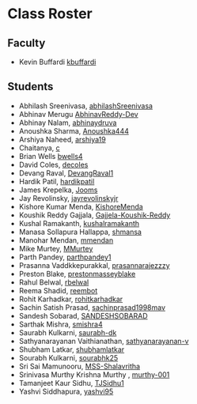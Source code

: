 # Class Roster

## Faculty

- Kevin Buffardi [kbuffardi](https://github.com/kbuffardi)

## Students
- Abhilash Sreenivasa, [abhilashSreenivasa](https://github.com/abhilashSreenivasa) 
- Abhinav Merugu [AbhinavReddy-Dev](https://github.com/AbhinavReddy-Dev)
- Abhinay Nalam, [abhinaydruva](https://github.com/abhinaydruva)
- Anoushka Sharma, [Anoushka444](https://github.com/Anoushka444)
- Arshiya Naheed, [arshiya19](https://github.com/arshiya19)
- Chaitanya, [c](https://github.com/chetan2298)
- Brian Wells [bwells4](https://github.com/briswells)
- David Coles, [decoles](https://github.com/decoles)
- Devang Raval, [DevangRaval1](https://github.com/DevangRaval1)
- Hardik Patil, [hardikpatil](https://github.com/hardikpatil)
- James Krepelka, [Jooms](https://github.com/Jooms)
- Jay Revolinsky, [jayrevolinskyjr](https://github.com/jayrevolinskyjr)
- Kishore Kumar Menda, [KishoreMenda](https://github.com/KishoreMenda)
- Koushik Reddy Gajjala, [Gajjela-Koushik-Reddy](https://github.com/Gajjela-Koushik-Reddy)
- Kushal Ramakanth, [kushalramakanth](https://github.com/kushalramakanth)
- Manasa Sollapura Hallappa, [shmansa](https://github.com/shmansa)
- Manohar Mendan, [mmendan](https://github.com/mmendan)
- Mike Murtey, [MMurtey](https://github.com/MMurtey)
- Parth Pandey, [parthpandey1](https://github.com/parthpandey1)
- Prasanna Vaddkkepurakkal, [prasannarajezzzy](https://github.com/prasannarajezzzy/SDM-Spring2023)
- Preston Blake, [prestonmasseyblake](https://github.com/prestonmasseyblake)
- Rahul Belwal, [rbelwal](https://github.com/naturewillwin008)
- Reema Shadid, [reembot](https://github.com/reembot)
- Rohit Karhadkar, [rohitkarhadkar](https://github.com/rohitkarhadkar)
- Sachin Satish Prasad, [sachinprasad1998mav](https://github.com/sachinprasad1998mav)
- Sandesh Sobarad, [SANDESHSOBARAD](https://github.com/SANDESHSOBARAD)
- Sarthak Mishra, [smishra4](https://github.com/xl26)
- Saurabh Kulkarni, [saurabh-dk](https://github.com/saurabh-dk)
- Sathyanarayanan Vaithianathan, [sathyanarayanan-v](https://github.com/sathyanarayanan-v)
- Shubham Latkar, [shubhamlatkar](https://github.com/shubhamlatkar)
- Sourabh Kulkarni, [sourabhk25](https://github.com/sourabhk25)
- Sri Sai Mamunooru, [MSS-Shalavritha](https://github.com/MSS-Shalavritha)
- Srinivasa Murthy Krishna Murthy , [murthy-001](https://github.com/murthy-001)
- Tamanjeet Kaur Sidhu, [TJSidhu1](https://github.com/TJSidhu1)
- Yashvi Siddhapura, [yashvi95](https://github.com/yashvi95)
